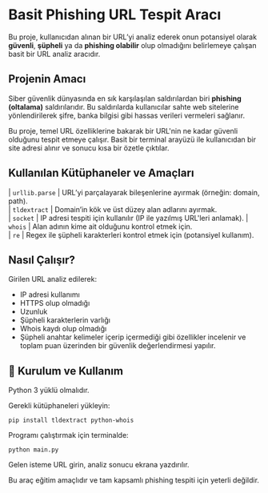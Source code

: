 #  Basit Phishing URL Tespit Aracı

Bu proje, kullanıcıdan alınan bir URL’yi analiz ederek onun potansiyel olarak **güvenli**, **şüpheli** ya da **phishing olabilir** olup olmadığını belirlemeye çalışan basit bir URL analiz aracıdır.

##  Projenin Amacı

Siber güvenlik dünyasında en sık karşılaşılan saldırılardan biri **phishing (oltalama)** saldırılarıdır. Bu saldırılarda kullanıcılar sahte web sitelerine yönlendirilerek şifre, banka bilgisi gibi hassas verileri vermeleri sağlanır.

Bu proje, temel URL özelliklerine bakarak bir URL'nin ne kadar güvenli olduğunu tespit etmeye çalışır. Basit bir terminal arayüzü ile kullanıcıdan bir site adresi alınır ve sonucu kısa bir özetle çıktılar.

##  Kullanılan Kütüphaneler ve Amaçları

| `urllib.parse`    | URL’yi parçalayarak bileşenlerine ayırmak (örneğin: domain, path).   
| `tldextract`      | Domain’in kök ve üst düzey alan adlarını ayırmak.                    
| `socket`          | IP adresi tespiti için kullanılır (IP ile yazılmış URL'leri anlamak).
| `whois`           | Alan adının kime ait olduğunu kontrol etmek için.                    
| `re`              | Regex ile şüpheli karakterleri kontrol etmek için (potansiyel kullanım). 

##  Nasıl Çalışır? 

Girilen URL analiz edilerek:
- IP adresi kullanımı
- HTTPS olup olmadığı
- Uzunluk
- Şüpheli karakterlerin varlığı
- Whois kaydı olup olmadığı
- Şüpheli anahtar kelimeler içerip içermediği gibi
özellikler incelenir ve toplam puan üzerinden bir güvenlik değerlendirmesi yapılır.

## 🚀 Kurulum ve Kullanım

Python 3 yüklü olmalıdır.

Gerekli kütüphaneleri yükleyin:

```
pip install tldextract python-whois
```

Programı çalıştırmak için terminalde:

```
python main.py
```

Gelen isteme URL girin, analiz sonucu ekrana yazdırılır.

Bu araç eğitim amaçlıdır ve tam kapsamlı phishing tespiti için yeterli değildir.
